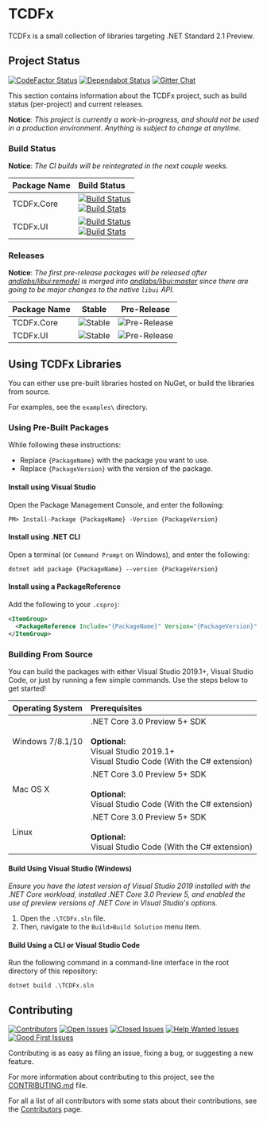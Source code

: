 # TCDFx

TCDFx is a small collection of libraries targeting .NET Standard 2.1 Preview.

<!--TODO: Add a sentence or two to the summary.-->

## Project Status

[![CodeFactor Status][Badges.CodeFactor]][Links.CodeFactor]
[![Dependabot Status][Badges.Dependabot]][Links.Dependabot]
[![Gitter Chat][Badges.Gitter]][Links.Gitter]

This section contains information about the TCDFx project, such as build status (per-project) and current releases.

**Notice**: *This project is currently a work-in-progress, and should not be used in a production environment. Anything is subject to change at anytime.*

[Badges.CodeFactor]: https://www.codefactor.io/repository/github/tom-corwin/tcdfx/badge
[Badges.Dependabot]: https://api.dependabot.com/badges/status?host=github&repo=tom-corwin/tcdfx
[Badges.Gitter]: https://badgen.net/badge/chat/on%20gitter/cyan
[Links.CodeFactor]: https://www.codefactor.io/repository/github/tom-corwin/tcdfx
[Links.Dependabot]: https://api.dependabot.com/badges/status?host=github&repo=tom-corwin/tcdfx
[Links.Gitter]: https://gitter.im/tom-corwin/tcdfx?utm_source=badge&utm_medium=badge&utm_campaign=pr-badge

### Build Status

**Notice**: *The CI builds will be reintegrated in the next couple weeks.*

| Package Name | Build Status                                                                                                                                             |
| :----------- | :------------------------------------------------------------------------------------------------------------------------------------------------------- |
| TCDFx.Core   | [![Build Status][TCDFxCore.BuildStatus.Badge]][TCDFxCore.BuildStatus.Link]<br/>[![Build Stats][TCDFxCore.BuildStatus.Stats]][TCDFxCore.BuildStatus.Link] |
| TCDFx.UI     | [![Build Status][TCDFxUI.BuildStatus.Badge]][TCDFxUI.BuildStatus.Link]<br/>[![Build Stats][TCDFxUI.BuildStatus.Stats]][TCDFxUI.BuildStatus.Link]         |

[TCDFxCore.BuildStatus.Badge]: https://dev.azure.com/tom-corwin/tcdfx-build/_apis/build/status/TCDFx.Core
[TCDFxCore.BuildStatus.Stats]: https://buildstats.info/azurepipelines/chart/tom-corwin/tcdfx/13?showStats=false
[TCDFxCore.BuildStatus.Link]: https://dev.azure.com/tom-corwin/tcdfx-build/_build/latest?definitionId=13
[TCDFxUI.BuildStatus.Badge]: https://dev.azure.com/tom-corwin/tcdfx-build/_apis/build/status/TCDFx.UI
[TCDFxUI.BuildStatus.Stats]: https://buildstats.info/azurepipelines/chart/tom-corwin/tcdfx/14?showStats=false
[TCDFxUI.BuildStatus.Link]: https://dev.azure.com/tom-corwin/tcdfx-build/_build/latest?definitionId=14

### Releases

**Notice**: *The first pre-release packages will be released after [andlabs/libui:remodel](https://github.com/andlabs/libui/tree/remodel) is merged into [andlabs/libui:master](https://github.com/andlabs/libui/tree/master) since there are going to be major changes to the native `libui` API.*

| Package Name | Stable                              | Pre-Release                                  |
| :----------- | :---------------------------------: | :------------------------------------------: |
| TCDFx.Core   | ![Stable][TCDFxCore.Packages.Badge] | ![Pre-Release][TCDFxCore.Packages.Badge.Pre] |
| TCDFx.UI     | ![Stable][TCDFxUI.Packages.Badge]   | ![Pre-Release][TCDFxUI.Packages.Badge.Pre]   |

[TCDFxCore.Packages.Badge]: https://badgen.net/nuget/v/TCDFx.Core?color=blue&label=stable
[TCDFxCore.Packages.Badge.Pre]: https://badgen.net/nuget/v/TCDFx.Core/pre?color=cyan&label=pre-release
[TCDFxUI.Packages.Badge]: https://badgen.net/nuget/v/TCDFx.UI?color=blue&label=stable
[TCDFxUI.Packages.Badge.Pre]: https://badgen.net/nuget/v/TCDFx.UI/pre?color=cyan&label=pre-release

## Using TCDFx Libraries

You can either use pre-built libraries hosted on NuGet, or build the libraries from source.

For examples, see the `examples\` directory.

### Using Pre-Built Packages

While following these instructions:

  * Replace `{PackageName}` with the package you want to use.  
  * Replace `{PackageVersion}` with the version of the package.

#### Install using Visual Studio

Open the Package Management Console, and enter the following:

```
PM> Install-Package {PackageName} -Version {PackageVersion}
```

#### Install using .NET CLI

Open a terminal (or `Command Prompt` on Windows), and enter the following:

```
dotnet add package {PackageName} --version {PackageVersion}
```

#### Install using a PackageReference

Add the following to your `.csproj`:

```xml
<ItemGroup>
  <PackageReference Include="{PackageName}" Version="{PackageVersion}" />
</ItemGroup>
```

### Building From Source

You can build the packages with either Visual Studio 2019.1+, Visual Studio Code, or just by running a few simple commands. Use the steps below to get started!

| Operating System | Prerequisites                                                                                                                                             |
| :--------------- | :-------------------------------------------------------------------------------------------------------------------------------------------------------- |
| Windows 7/8.1/10 | .NET Core 3.0 Preview 5+ SDK<br/><br/>**Optional:**<br/>Visual Studio 2019.1+<br/>Visual Studio Code (With the C# extension) |
| Mac OS X         | .NET Core 3.0 Preview 5+ SDK<br/><br/>**Optional:**<br/>Visual Studio Code (With the C# extension)                                                                   |
| Linux            | .NET Core 3.0 Preview 5+ SDK<br/><br/>**Optional:**<br/>Visual Studio Code (With the C# extension)                                                                   |

#### Build Using Visual Studio (Windows)

*Ensure you have the latest version of Visual Studio 2019 installed with the .NET Core
workload, installed .NET Core 3.0 Preview 5, and enabled the use of preview versions of
.NET Core in Visual Studio's options.*

1. Open the `.\TCDFx.sln` file.
2. Then, navigate to the `Build>Build Solution` menu item.

#### Build Using a CLI or Visual Studio Code

Run the following command in a command-line interface in the root directory of this repository:

```
dotnet build .\TCDFx.sln
```

## Contributing

[![Contributors][Badges.Contributors]][Links.Contributors]
[![Open Issues][Badges.Issues.Open]][Links.Issues.Open]
[![Closed Issues][Badges.Issues.Closed]][Links.Issues.Closed]
[![Help Wanted Issues][Badges.Issues.HelpWanted]][Links.Issues.HelpWanted]
[![Good First Issues][Badges.Issues.GoodFirstIssue]][Links.Issues.GoodFirstIssue]

Contributing is as easy as filing an issue, fixing a bug, or suggesting a new feature.

For more information about contributing to this project, see the [CONTRIBUTING.md][Links.Contributing] file.

For all a list of all contributors with some stats about their contributions, see the [Contributors][Links.Contributors] page.

[Badges.Contributors]: https://badgen.net/github/contributors/tom-corwin/tcdfx
[Badges.Issues.Open]: https://badgen.net/github/open-issues/tom-corwin/tcdfx/
[Badges.Issues.Closed]: https://badgen.net/github/closed-issues/tom-corwin/tcdfx/
[Badges.Issues.HelpWanted]: https://badgen.net/github/label-issues/tom-corwin/tcdfx/help%20wanted/open
[Badges.Issues.GoodFirstIssue]: https://badgen.net/github/label-issues/tom-corwin/tcdfx/good%20first%20issue/open
[Links.Contributors]: https://github.com/tom-corwin/tcdfx/graphs/contributors
[Links.Issues.Open]: https://github.com/tom-corwin/tcdfx/issues?&q=is%3Aissue+is%3Aopen
[Links.Issues.Closed]: https://github.com/tom-corwin/tcdfx/issues?&q=is%3Aissue+is%3Aclosed
[Links.Issues.HelpWanted]: https://github.com/tom-corwin/tcdfx/issues?q=is%3Aissue+is%3Aopen+label%3A%22help+wanted%22
[Links.Issues.GoodFirstIssue]: https://github.com/tom-corwin/tcdfx/issues?q=is%3Aissue+is%3Aopen+label%3A%22good+first+issue%22
[Links.Contributing]: https://github.com/tom-corwin/tcdfx/blob/master/CONTRIBUTING.md